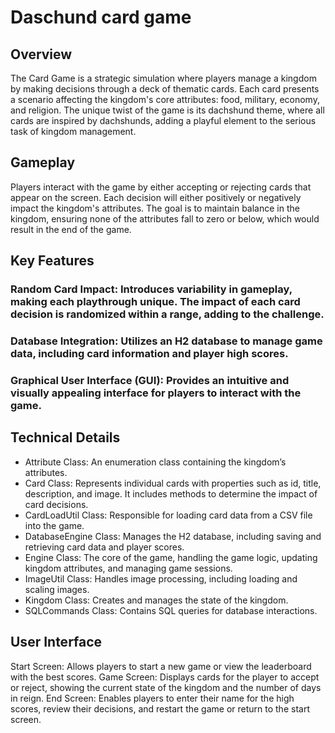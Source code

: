 # Daschund card game
## Overview
The Card Game is a strategic simulation where players manage a kingdom by making decisions through a deck of thematic cards. Each card presents a scenario affecting the kingdom's core attributes: food, military, economy, and religion. The unique twist of the game is its dachshund theme, where all cards are inspired by dachshunds, adding a playful element to the serious task of kingdom management.

## Gameplay
Players interact with the game by either accepting or rejecting cards that appear on the screen. Each decision will either positively or negatively impact the kingdom's attributes. The goal is to maintain balance in the kingdom, ensuring none of the attributes fall to zero or below, which would result in the end of the game.

## Key Features
### Random Card Impact: Introduces variability in gameplay, making each playthrough unique. The impact of each card decision is randomized within a range, adding to the challenge.
### Database Integration: Utilizes an H2 database to manage game data, including card information and player high scores.
### Graphical User Interface (GUI): Provides an intuitive and visually appealing interface for players to interact with the game.

## Technical Details
- Attribute Class: An enumeration class containing the kingdom’s attributes.
- Card Class: Represents individual cards with properties such as id, title, description, and image. It includes methods to determine the impact of card decisions.
- CardLoadUtil Class: Responsible for loading card data from a CSV file into the game.
- DatabaseEngine Class: Manages the H2 database, including saving and retrieving card data and player scores.
- Engine Class: The core of the game, handling the game logic, updating kingdom attributes, and managing game sessions.
- ImageUtil Class: Handles image processing, including loading and scaling images.
- Kingdom Class: Creates and manages the state of the kingdom.
- SQLCommands Class: Contains SQL queries for database interactions.

## User Interface
Start Screen: Allows players to start a new game or view the leaderboard with the best scores.
Game Screen: Displays cards for the player to accept or reject, showing the current state of the kingdom and the number of days in reign.
End Screen: Enables players to enter their name for the high scores, review their decisions, and restart the game or return to the start screen.
